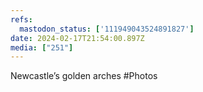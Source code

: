 ```yaml
---
refs:
  mastodon_status: ['111949043524891827']
date: 2024-02-17T21:54:00.897Z
media: ["251"]
---
```


Newcastle’s golden arches #Photos
